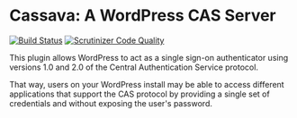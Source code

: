 # Cassava: A WordPress CAS Server

[![Build Status](https://travis-ci.org/goblindegook/wp-cas-server.svg?branch=master)](https://travis-ci.org/goblindegook/wp-cas-server) [![Scrutinizer Code Quality](https://scrutinizer-ci.com/g/goblindegook/wp-cas-server/badges/quality-score.png?b=master)](https://scrutinizer-ci.com/g/goblindegook/wp-cas-server/?branch=master)

This plugin allows WordPress to act as a single sign-on authenticator using versions 1.0 and 2.0 of the Central Authentication Service protocol.

That way, users on your WordPress install may be able to access different applications that support the CAS protocol by providing a single set of credentials and without exposing the user's password.
